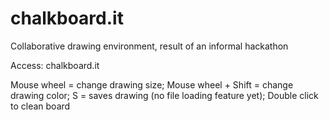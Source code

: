 # chalkboard.it

Collaborative drawing environment, result of an informal hackathon

Access: chalkboard.it

Mouse wheel = change drawing size;
Mouse wheel + Shift = change drawing color;
S = saves drawing (no file loading feature yet);
Double click to clean board
